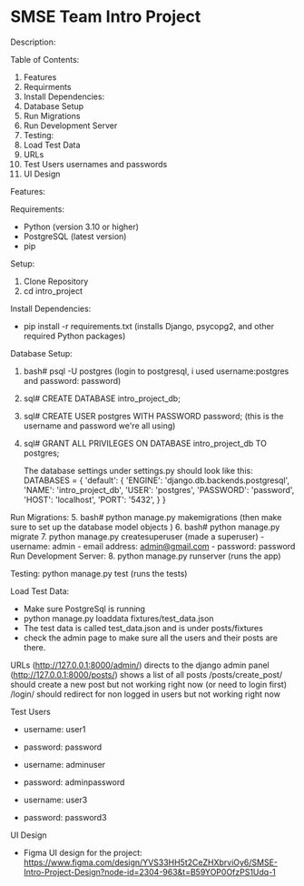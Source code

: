 # SMSE Team Intro Project

Description:

Table of Contents:
  1. Features
  2. Requirments
  3. Install Dependencies:
  4. Database Setup
  5. Run Migrations
  6. Run Development Server
  7. Testing:
  8. Load Test Data
  9. URLs
  10. Test Users usernames and passwords
  11. UI Design

Features:

Requirements: 
  - Python (version 3.10 or higher)
  - PostgreSQL (latest version)
  - pip

Setup: 
  1. Clone Repository
  2. cd intro_project

Install Dependencies:
  - pip install -r requirements.txt (installs Django, psycopg2, and other required Python packages)

Database Setup:
  1. bash# psql -U postgres (login to postgresql, i used username:postgres and password: password) 
  2. sql# CREATE DATABASE intro_project_db;
  3. sql# CREATE USER postgres WITH PASSWORD password; (this is the username and password we're all using) 
  4. sql# GRANT ALL PRIVILEGES ON DATABASE intro_project_db TO postgres;

        The database settings under settings.py should look like this: 
        DATABASES = {
          'default': {
              'ENGINE': 'django.db.backends.postgresql',
              'NAME': 'intro_project_db',
              'USER': 'postgres',
              'PASSWORD': 'password',
              'HOST': 'localhost',
              'PORT': '5432',
          }
        }

Run Migrations: 
  5. bash# python manage.py makemigrations (then make sure to set up the database model objects )
  6. bash# python manage.py migrate
  7. python manage.py createsuperuser (made a superuser)
       - username: admin
       - email address: admin@gmail.com
       - password: password
Run Development Server: 
  8. python manage.py runserver  (runs the app)

Testing:
  python manage.py test  (runs the tests) 

Load Test Data: 
  - Make sure PostgreSql is running
  - python manage.py loaddata fixtures/test_data.json
  - The test data is called test_data.json and is under posts/fixtures
  - check the admin page to make sure all the users and their posts are there. 

URLs 
  (http://127.0.0.1:8000/admin/)        directs to the django admin panel
  (http://127.0.0.1:8000/posts/)       shows a list of all posts
  /posts/create_post/  should create a new post but not working right now (or need to login first) 
  /login/         should redirect for non logged in users but not working right now 

Test Users
  - username: user1
  - password: password

  - username: adminuser
  - password: adminpassword

  - username: user3
  - password: password3

UI Design
  - Figma UI design for the project: https://www.figma.com/design/YVS33HH5t2CeZHXbrviOy6/SMSE-Intro-Project-Design?node-id=2304-963&t=B59YOP0OfzPS1Udq-1